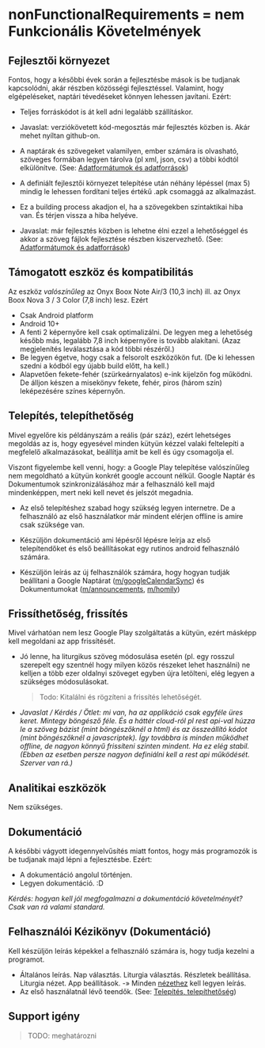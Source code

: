 # nonFunctionalRequirements = nem Funkcionális Követelmények

## Fejlesztői környezet

Fontos, hogy a későbbi évek során a fejlesztésbe mások is be tudjanak kapcsolódni, akár részben közösségi fejlesztéssel. Valamint, hogy elgépeléseket, naptári tévedéseket könnyen lehessen javítani. Ezért:

- Teljes forráskódot is át kell adni legalább szállításkor. 
- Javaslat: verziókövetett kód-megosztás már fejlesztés közben is. Akár mehet nyíltan github-on.



- A naptárak és szövegeket valamilyen, ember számára is olvasható, szöveges formában legyen tárolva (pl xml, json, csv) a többi kódtól elkülönítve. (See: [Adatformátumok és adatforrások](README.md#adatformátumok-és-adatforrások))
- A definiált fejlesztői környezet telepítése után néhány lépéssel (max 5) mindig le lehessen fordítani teljes értékű .apk csomaggá az alkalmazást.
- Ez a building process akadjon el, ha a szövegekben szintaktikai hiba van. És térjen vissza a hiba helyéve.
- Javaslat: már fejlesztés közben is lehetne élni ezzel a lehetőséggel és akkor a szöveg fájlok fejlesztése részben kiszervezhető. (See: [Adatformátumok és adatforrások](README.md#adatformátumok-és-adatforrások))



## Támogatott eszköz és kompatibilitás

Az eszköz *valószínűleg* az Onyx Boox Note Air/3 (10,3 inch) ill. az Onyx Boox Nova 3 / 3 Color (7,8 inch) lesz. Ezért

- Csak Android platform
- Android 10+
- A fenti 2 képernyőre kell csak optimalizálni. De legyen meg a lehetőség később más, legalább 7,8 inch képernyőre is tovább alakítani. (Azaz megjelenítés leválasztása a kód többi részéről.)
- Be legyen égetve, hogy csak a felsorolt eszközökön fut. (De ki lehessen szedni a kódból egy újabb build előtt, ha kell.)
- Alapvetően fekete-fehér (szürkeárnyalatos) e-ink kijelzőn fog működni. De álljon készen a misekönyv fekete, fehér, piros (három szín) leképezésére színes képernyőn.



## Telepítés, telepíthetőség

Mivel egyelőre kis példányszám a reális (pár száz), ezért lehetséges megoldás az is, hogy egyesével minden kütyün kézzel valaki feltelepíti a megfelelő alkalmazásokat, beállítja amit be kell és úgy csomagolja el. 

Viszont figyelembe kell venni, hogy: a Google Play telepítése valószínűleg nem megoldható a kütyün konkrét google account nélkül. Google Naptár és Dokumentumok szinkronizálásához már a felhasználó kell majd mindenképpen, mert neki kell nevet és jelszót megadnia. 

- Az első telepítéshez szabad hogy szükség legyen internetre. De a felhasználó az első használatkor már mindent elérjen offline is amire csak szüksége van. 

  

- Készüljön dokumentáció ami lépésről lépésre leírja az első telepítendőket és első beállításokat egy rutinos android felhasználó számára.
- Készüljön leírás az új felhasználók számára, hogy hogyan tudják beállítani a Google Naptárat ([m/googleCalendarSync](modules/googleCalendarSync.md)) és Dokumentumokat ([m/announcements](modules/announcements.md), [m/homily](modules/homily.md))



## Frissíthetőség, frissítés

Mivel várhatóan nem lesz Google Play szolgáltatás a kütyün, ezért másképp kell megoldani az app frissítését.

- Jó lenne, ha liturgikus szöveg módosulása esetén (pl. egy rosszul szerepelt egy szentnél hogy milyen közös részeket lehet használni) ne kelljen a több ezer oldalnyi szöveget egyben újra letölteni, elég legyen a szükséges módosulásokat.

  > Todo: Kitalálni és rögzíteni a frissítés lehetőségét.

- *Javaslat / Kérdés / Ötlet: mi van, ha az applikáció csak egyféle üres keret. Mintegy böngésző féle. És a háttér cloud-ról pl rest api-val húzza le a szöveg bázist (mint böngészőknél a html) és az összeállító kódot (mint böngészőknél a javascriptek). Így továbbra is minden működhet offline, de nagyon könnyű frissíteni szinten mindent. Ha ez elég stabil. (Ebben az esetben persze nagyon definiálni kell a rest api működését. Szerver van rá.)*



## Analitikai eszközök

Nem szükséges.



## Dokumentáció

A későbbi vágyott idegennyelvűsítés miatt fontos, hogy más programozók is be tudjanak majd lépni a fejlesztésbe. Ezért:

- A dokumentáció angolul történjen.
- Legyen dokumentáció. :D 

*Kérdés: hogyan kell jól megfogalmazni a dokumentáció követelményét? Csak van rá valami standard.*



## Felhasználói Kézikönyv (Dokumentáció)

Kell készüljön leírás képekkel a felhasználó számára is, hogy tudja kezelni a programot.

- Általános leírás. Nap választás. Liturgia választás. Részletek beállítása. Liturgia nézet. App beállítások. -» Minden [nézethez](README.md#nézetek) kell legyen leírás.
- Az első használatnál lévő teendők. (See: [Telepítés, telepíthetőség](nonFunctionalRequirements.md#telepítés-telepíthetőség))

## Support igény

> TODO: meghatározni